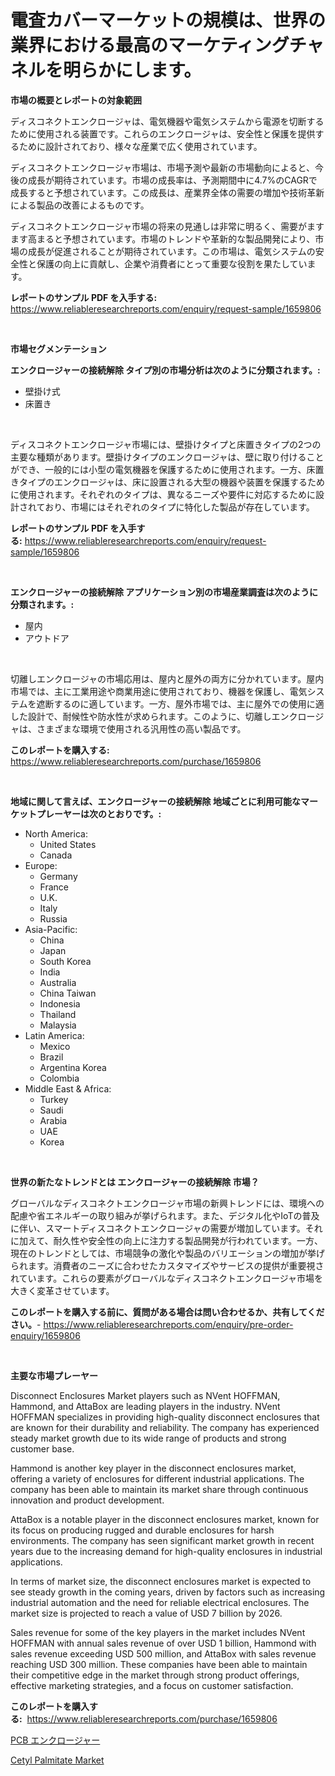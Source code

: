 <p><h1>電査カバーマーケットの規模は、世界の業界における最高のマーケティングチャネルを明らかにします。</h1></p><p><strong>市場の概要とレポートの対象範囲</strong></p>
<p><p>ディスコネクトエンクロージャは、電気機器や電気システムから電源を切断するために使用される装置です。これらのエンクロージャは、安全性と保護を提供するために設計されており、様々な産業で広く使用されています。</p><p>ディスコネクトエンクロージャ市場は、市場予測や最新の市場動向によると、今後の成長が期待されています。市場の成長率は、予測期間中に4.7%のCAGRで成長すると予想されています。この成長は、産業界全体の需要の増加や技術革新による製品の改善によるものです。</p><p>ディスコネクトエンクロージャ市場の将来の見通しは非常に明るく、需要がますます高まると予想されています。市場のトレンドや革新的な製品開発により、市場の成長が促進されることが期待されています。この市場は、電気システムの安全性と保護の向上に貢献し、企業や消費者にとって重要な役割を果たしています。</p></p>
<p><strong>レポートのサンプル PDF を入手する:</strong> <a href="https://www.reliableresearchreports.com/enquiry/request-sample/1659806">https://www.reliableresearchreports.com/enquiry/request-sample/1659806</a></p>
<p>&nbsp;</p>
<p><strong>市場セグメンテーション</strong></p>
<p><strong>エンクロージャーの接続解除 タイプ別の市場分析は次のように分類されます。:</strong></p>
<p><ul><li>壁掛け式</li><li>床置き</li></ul></p>
<p>&nbsp;</p>
<p><p>ディスコネクトエンクロージャ市場には、壁掛けタイプと床置きタイプの2つの主要な種類があります。壁掛けタイプのエンクロージャは、壁に取り付けることができ、一般的には小型の電気機器を保護するために使用されます。一方、床置きタイプのエンクロージャは、床に設置される大型の機器や装置を保護するために使用されます。それぞれのタイプは、異なるニーズや要件に対応するために設計されており、市場にはそれぞれのタイプに特化した製品が存在しています。</p></p>
<p><strong>レポートのサンプル PDF を入手する:</strong>&nbsp;<a href="https://www.reliableresearchreports.com/enquiry/request-sample/1659806">https://www.reliableresearchreports.com/enquiry/request-sample/1659806</a></p>
<p>&nbsp;</p>
<p><strong> エンクロージャーの接続解除 アプリケーション別の市場産業調査は次のように分類されます。:</strong></p>
<p><ul><li>屋内</li><li>アウトドア</li></ul></p>
<p>&nbsp;</p>
<p><p>切離しエンクロージャの市場応用は、屋内と屋外の両方に分かれています。屋内市場では、主に工業用途や商業用途に使用されており、機器を保護し、電気システムを遮断するのに適しています。一方、屋外市場では、主に屋外での使用に適した設計で、耐候性や防水性が求められます。このように、切離しエンクロージャは、さまざまな環境で使用される汎用性の高い製品です。</p></p>
<p><strong>このレポートを購入する:</strong>&nbsp; <a href="https://www.reliableresearchreports.com/purchase/1659806">https://www.reliableresearchreports.com/purchase/1659806</a></p>
<p>&nbsp;</p>
<p><strong>地域に関して言えば、エンクロージャーの接続解除 地域ごとに利用可能なマーケットプレーヤーは次のとおりです。:</strong></p>
<p><ul>
    <li>
        North America:
        <ul>
            <li>United States</li>
            <li>Canada</li>
        </ul>
    </li>
    <li>
        Europe:
        <ul>
            <li>Germany</li>
            <li>France</li>
            <li>U.K.</li>
            <li>Italy</li>
            <li>Russia</li>
        </ul>
    </li>
    <li>
        Asia-Pacific:
        <ul>
            <li>China</li>
            <li>Japan</li>
            <li>South Korea</li>
            <li>India</li>
            <li>Australia</li>
            <li>China Taiwan</li>
            <li>Indonesia</li>
            <li>Thailand</li>
            <li>Malaysia</li>
        </ul>
    </li>
    <li>
        Latin America:
        <ul>
            <li>Mexico</li>
            <li>Brazil</li>
            <li>Argentina Korea</li>
            <li>Colombia</li>
        </ul>
    </li>
    <li>
        Middle East & Africa:
        <ul>
            <li>Turkey</li>
            <li>Saudi</li>
            <li>Arabia</li>
            <li>UAE</li>
            <li>Korea</li>
        </ul>
    </li>
    </ul></p>
<p>&nbsp;</p>
<p><strong>世界の新たなトレンドとは エンクロージャーの接続解除 市場？</strong></p>
<p><p>グローバルなディスコネクトエンクロージャ市場の新興トレンドには、環境への配慮や省エネルギーの取り組みが挙げられます。また、デジタル化やIoTの普及に伴い、スマートディスコネクトエンクロージャの需要が増加しています。それに加えて、耐久性や安全性の向上に注力する製品開発が行われています。一方、現在のトレンドとしては、市場競争の激化や製品のバリエーションの増加が挙げられます。消費者のニーズに合わせたカスタマイズやサービスの提供が重要視されています。これらの要素がグローバルなディスコネクトエンクロージャ市場を大きく変革させています。</p></p>
<p><strong>このレポートを購入する前に、質問がある場合は問い合わせるか、共有してください。</strong>- <a href="https://www.reliableresearchreports.com/enquiry/pre-order-enquiry/1659806">https://www.reliableresearchreports.com/enquiry/pre-order-enquiry/1659806</a></p>
<p>&nbsp;</p>
<p><strong>主要な市場プレーヤー</strong></p>
<p><p>Disconnect Enclosures Market players such as NVent HOFFMAN, Hammond, and AttaBox are leading players in the industry. NVent HOFFMAN specializes in providing high-quality disconnect enclosures that are known for their durability and reliability. The company has experienced steady market growth due to its wide range of products and strong customer base.</p><p>Hammond is another key player in the disconnect enclosures market, offering a variety of enclosures for different industrial applications. The company has been able to maintain its market share through continuous innovation and product development.</p><p>AttaBox is a notable player in the disconnect enclosures market, known for its focus on producing rugged and durable enclosures for harsh environments. The company has seen significant market growth in recent years due to the increasing demand for high-quality enclosures in industrial applications.</p><p>In terms of market size, the disconnect enclosures market is expected to see steady growth in the coming years, driven by factors such as increasing industrial automation and the need for reliable electrical enclosures. The market size is projected to reach a value of USD 7 billion by 2026.</p><p>Sales revenue for some of the key players in the market includes NVent HOFFMAN with annual sales revenue of over USD 1 billion, Hammond with sales revenue exceeding USD 500 million, and AttaBox with sales revenue reaching USD 300 million. These companies have been able to maintain their competitive edge in the market through strong product offerings, effective marketing strategies, and a focus on customer satisfaction.</p></p>
<p><strong>このレポートを購入する:</strong>&nbsp;&nbsp;<a href="https://www.reliableresearchreports.com/purchase/1659806">https://www.reliableresearchreports.com/purchase/1659806</a></p>
<p><p><a href="https://github.com/SarahFahey88/Market-Research-Report-List-1/blob/main/251028612823.md">PCB エンクロージャー</a></p><p><a href="https://pretty-mail-caf.notion.site/Cetyl-Palmitate-Market-Research-Report-Reveals-The-Latest-Trends-And-Opportunities-of-this-Market-fo-d6349ea8b55e476ebd7c7816ac3234e5">Cetyl Palmitate Market</a></p></p>